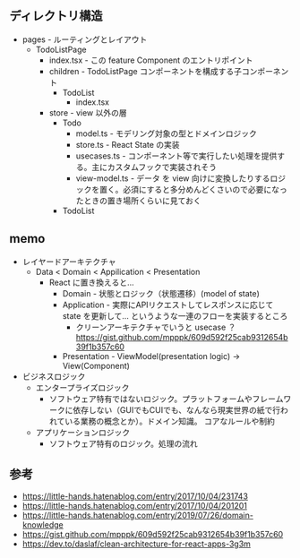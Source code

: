## ディレクトリ構造
- pages - ルーティングとレイアウト
  - TodoListPage
    - index.tsx - この feature Component のエントリポイント
    - children - TodoListPage コンポーネントを構成する子コンポーネント
      - TodoList
        - index.tsx
    - store - view 以外の層
      - Todo
        - model.ts - モデリング対象の型とドメインロジック
        - store.ts - React State の実装
        - usecases.ts - コンポーネント等で実行したい処理を提供する。主にカスタムフックで実装されそう
        - view-model.ts - データ を view 向けに変換したりするロジックを置く。必須にすると多分めんどくさいので必要になったときの置き場所くらいに見ておく
      - TodoList


## memo
- レイヤードアーキテクチャ
  - Data < Domain < Appilication < Presentation
    - React に置き換えると...
      - Domain - 状態とロジック（状態遷移）(model of state)
      - Application - 実際にAPIリクエストしてレスポンスに応じて state を更新して... というような一連のフローを実装するところ
        - クリーンアーキテクチャでいうと usecase ？　https://gist.github.com/mpppk/609d592f25cab9312654b39f1b357c60
      - Presentation - ViewModel(presentation logic) -> View(Component)
- ビジネスロジック
  - エンタープライズロジック
    - ソフトウェア特有ではないロジック。プラットフォームやフレームワークに依存しない（GUIでもCUIでも、なんなら現実世界の紙で行われている業務の概念とか）。ドメイン知識。 コアなルールや制約
  - アプリケーションロジック
    - ソフトウェア特有のロジック。処理の流れ
## 参考
- https://little-hands.hatenablog.com/entry/2017/10/04/231743
- https://little-hands.hatenablog.com/entry/2017/10/04/201201
- https://little-hands.hatenablog.com/entry/2019/07/26/domain-knowledge
- https://gist.github.com/mpppk/609d592f25cab9312654b39f1b357c60
- https://dev.to/daslaf/clean-architecture-for-react-apps-3g3m